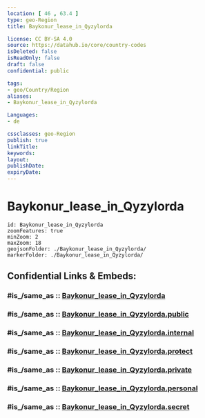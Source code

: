 ```yaml
---
location: [ 46 , 63.4 ] 
type: geo-Region
title: Baykonur_lease_in_Qyzylorda

license: CC BY-SA 4.0
source: https://datahub.io/core/country-codes
isDeleted: false
isReadOnly: false
draft: false
confidential: public

tags:
- geo/Country/Region
aliases:
- Baykonur_lease_in_Qyzylorda

Languages:
- de

cssclasses: geo-Region
publish: true
linkTitle: 
keywords: 
layout: 
publishDate: 
expiryDate: 
---
```


# Baykonur_lease_in_Qyzylorda

```leaflet
id: Baykonur_lease_in_Qyzylorda
zoomFeatures: true 
minZoom: 2 
maxZoom: 18
geojsonFolder: ./Baykonur_lease_in_Qyzylorda/
markerFolder: ./Baykonur_lease_in_Qyzylorda/
```


## Confidential Links & Embeds: 

### #is_/same_as :: [Baykonur_lease_in_Qyzylorda](/_Standards/Earth/Continent/Asia/Asia~Central/Kazakhstan/Counties/Baykonur_lease_in_Qyzylorda.md) 

### #is_/same_as :: [Baykonur_lease_in_Qyzylorda.public](/_public/Earth/Continent/Asia/Asia~Central/Kazakhstan/Counties/Baykonur_lease_in_Qyzylorda.public.md) 

### #is_/same_as :: [Baykonur_lease_in_Qyzylorda.internal](/_internal/Earth/Continent/Asia/Asia~Central/Kazakhstan/Counties/Baykonur_lease_in_Qyzylorda.internal.md) 

### #is_/same_as :: [Baykonur_lease_in_Qyzylorda.protect](/_protect/Earth/Continent/Asia/Asia~Central/Kazakhstan/Counties/Baykonur_lease_in_Qyzylorda.protect.md) 

### #is_/same_as :: [Baykonur_lease_in_Qyzylorda.private](/_private/Earth/Continent/Asia/Asia~Central/Kazakhstan/Counties/Baykonur_lease_in_Qyzylorda.private.md) 

### #is_/same_as :: [Baykonur_lease_in_Qyzylorda.personal](/_personal/Earth/Continent/Asia/Asia~Central/Kazakhstan/Counties/Baykonur_lease_in_Qyzylorda.personal.md) 

### #is_/same_as :: [Baykonur_lease_in_Qyzylorda.secret](/_secret/Earth/Continent/Asia/Asia~Central/Kazakhstan/Counties/Baykonur_lease_in_Qyzylorda.secret.md)


